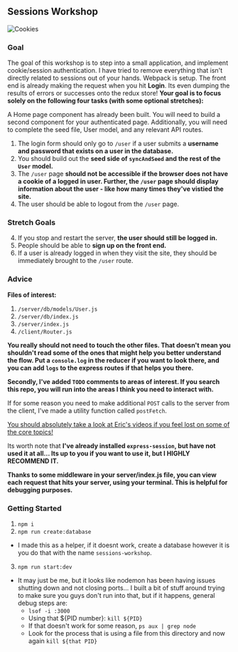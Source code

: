 ## Sessions Workshop
![Cookies](https://media1.giphy.com/media/BWoUbBTz1yuhW05Sgp/giphy.gif)

### Goal
The goal of this workshop is to step into a small application, and implement cookie/session authentication. I have tried to remove everything that isn't directly related to sessions out of your hands. Webpack is setup. The front end is already making the request when you hit **Login**. Its even dumping the results of errors or successes onto the redux store! **Your goal is to focus solely on the following four tasks (with some optional stretches):**

A Home page component has already been built. You will need to build a second component for your authenticated page. Additionally, you will need to complete the seed file, User model, and any relevant API routes.

1. The login form should only go to `/user` if a user submits a **username and password that exists on a user in the database.**
2. You should build out the **seed side of `syncAndSeed` and the rest of the `User` model.**
3. The `/user` page **should not be accessible if the browser does not have a cookie of a logged in user. Further, the `/user` page should display information about the user - like how many times they've vistied the site.**
4. The user should be able to logout from the `/user` page.

### Stretch Goals

4. If you stop and restart the server, **the user should still be logged in.**
5. People should be able to **sign up on the front end.**
6. If a user is already logged in when they visit the site, they should be immediately brought to the `/user` route.

### Advice

**Files of interest:**
1. `/server/db/models/User.js`
2. `/server/db/index.js`
3. `/server/index.js`
4. `/client/Router.js`

**You really should not need to touch the other files. That doesn't mean you shouldn't read some of the ones that might help you better understand the flow. Put a `console.log` in the reducer if you want to look there, and you can add `logs` to the express routes if that helps you there.**

**Secondly, I've added `TODO` comments to areas of interest. If you search this repo, you will run into the areas I think you need to interact with.**

If for some reason you need to make additional `POST` calls to the server from the client, I've made a utility function called `postFetch`.

[You should absolutely take a look at Eric's videos if you feel lost on some of the core topics!](https://learn.fullstackacademy.com/workshop/5d8d5346387ac9000401ab2b/content/5d8d5354ea7ac60004199d8b/text)

Its worth note that **I've already installed `express-session`, but have not used it at all... Its up to you if you want to use it, but I HIGHLY RECOMMEND IT.**

**Thanks to some middleware in your server/index.js file, you can view each request that hits your server, using your terminal. This is helpful for debugging purposes.**

### Getting Started
1. `npm i`
2. `npm run create:database`
- I made this as a helper, if it doesnt work, create a database however it is you do that with the name `sessions-workshop`.
3. `npm run start:dev`
- It may just be me, but it looks like nodemon has been having issues shutting down and not closing ports... I built a bit of stuff around trying to make sure you guys don't run into that, but if it happens, general debug steps are:
  - `lsof -i :3000`
  - Using that ${PID number}: `kill ${PID}`
  - If that doesn't work for some reason, `ps aux | grep node`
  - Look for the process that is using a file from this directory and now again `kill ${that PID}`

